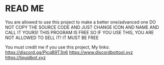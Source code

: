 # READ ME
You are allowed to use this project to make a better one/advanced one
DO NOT COPY THE SOURCE CODE AND JUST CHANGE ICON AND NAME AND CALL IT YOURS!
THIS PROGRAM IS FREE SO IF YOU USE THIS, YOU ARE NOT ALLOWED TO SELL IT! IT MUST BE FREE

You must credit me if you use this project,
My links:
https://discord.gg/PjcqB9T3n6
https://www.discordbottool.xyz
https://liquidbot.xyz
